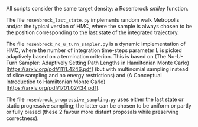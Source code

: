 All scripts consider the same target density: a Rosenbrock *smiley* function. 

The file `rosenbrock_last_state.py` implements random walk Metropolis and/or the typical version of HMC, where the sample is always chosen to be the position corresponding to the last state of the integrated trajectory.

The file `rosenbrock_no_u_turn_sampler.py` is a dynamic implementation of HMC, where the number of integration time-steps parameter L is picked adaptively based on a termination criterion. This is based on  (The No-U-Turn Sampler: Adaptively Setting Path Lengths in Hamiltonian Monte Carlo)[https://arxiv.org/pdf/1111.4246.pdf] (but with multinomial sampling instead of slice sampling and no energy restrictions) and (A Conceptual Introduction to Hamiltonian Monte Carlo)[https://arxiv.org/pdf/1701.02434.pdf].

The file `rosenbrock_progressive_sampling.py` uses either the last state or static progressive sampling; the latter can be chosen to be uniform or partly or fully biased (these 2 favour more distant proposals while preserving correctness).
